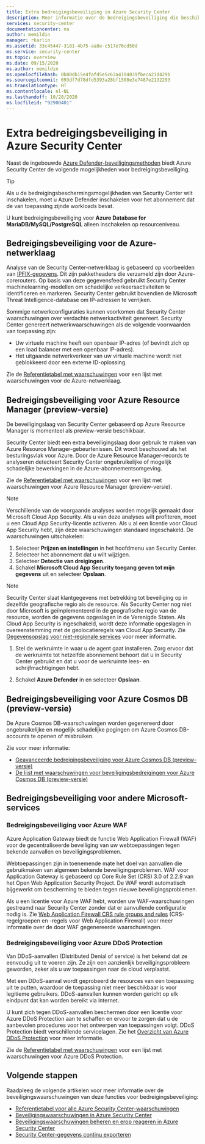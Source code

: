 ```yaml
---
title: Extra bedreigingsbeveiliging in Azure Security Center
description: Meer informatie over de bedreigingsbeveiliging die beschikbaar is via Azure Security Center naast Azure Defender
services: security-center
documentationcenter: na
author: memildin
manager: rkarlin
ms.assetid: 33c45447-3181-4b75-aa8e-c517e76cd50d
ms.service: security-center
ms.topic: overview
ms.date: 09/15/2020
ms.author: memildin
ms.openlocfilehash: 0b80db15e4fafd5e5c63a4194039fbeca21d429b
ms.sourcegitcommit: 693df7d78dfd5393a28bf1508e3e7487e2132293
ms.translationtype: HT
ms.contentlocale: nl-NL
ms.lasthandoff: 10/28/2020
ms.locfileid: "92900401"
---
```

# <a name="additional-threat-protections-in-azure-security-center"></a>Extra bedreigingsbeveiliging in Azure Security Center
Naast de ingebouwde [Azure Defender-beveiligingsmethoden](azure-defender.md) biedt Azure Security Center de volgende mogelijkheden voor bedreigingsbeveiliging.

> [!TIP]
> Als u de bedreigingsbeschermingsmogelijkheden van Security Center wilt inschakelen, moet u Azure Defender inschakelen voor het abonnement dat de van toepassing zijnde workloads bevat.
>
> U kunt bedreigingsbeveiliging voor **Azure Database for MariaDB/MySQL/PostgreSQL** alleen inschakelen op resourceniveau.


## <a name="threat-protection-for-azure-network-layer"></a>Bedreigingsbeveiliging voor de Azure-netwerklaag <a name="network-layer"></a>
Analyse van de Security Center-netwerklaag is gebaseerd op voorbeelden van [IPFIX-gegevens](https://en.wikipedia.org/wiki/IP_Flow_Information_Export). Dit zijn pakketheaders die verzameld zijn door Azure-corerouters. Op basis van deze gegevensfeed gebruikt Security Center machinelearning-modellen om schadelijke verkeersactiviteiten te identificeren en markeren. Security Center gebruikt bovendien de Microsoft Threat Intelligence-database om IP-adressen te verrijken.

Sommige netwerkconfiguraties kunnen voorkomen dat Security Center waarschuwingen over verdachte netwerkactiviteit genereert. Security Center genereert netwerkwaarschuwingen als de volgende voorwaarden van toepassing zijn:
- Uw virtuele machine heeft een openbaar IP-adres (of bevindt zich op een load balancer met een openbaar IP-adres).
- Het uitgaande netwerkverkeer van uw virtuele machine wordt niet geblokkeerd door een externe ID-oplossing.

Zie de [Referentietabel met waarschuwingen](alerts-reference.md#alerts-azurenetlayer) voor een lijst met waarschuwingen voor de Azure-netwerklaag.


## <a name="threat-protection-for-azure-resource-manager-preview"></a>Bedreigingsbeveiliging voor Azure Resource Manager (preview-versie)<a name ="management-layer"></a>
De beveiligingslaag van Security Center gebaseerd op Azure Resource Manager is momenteel als preview-versie beschikbaar.

Security Center biedt een extra beveiligingslaag door gebruik te maken van Azure Resource Manager-gebeurtenissen. Dit wordt beschouwd als het besturingsvlak voor Azure. Door de Azure Resource Manager-records te analyseren detecteert Security Center ongebruikelijke of mogelijk schadelijke bewerkingen in de Azure-abonnementsomgeving.

Zie de [Referentietabel met waarschuwingen](alerts-reference.md#alerts-azureresourceman) voor een lijst met waarschuwingen voor Azure Resource Manager (preview-versie).


>[!NOTE]
> Verschillende van de voorgaande analyses worden mogelijk gemaakt door Microsoft Cloud App Security. Als u van deze analyses wilt profiteren, moet u een Cloud App Security-licentie activeren. Als u al een licentie voor Cloud App Security hebt, zijn deze waarschuwingen standaard ingeschakeld. De waarschuwingen uitschakelen:
>
> 1. Selecteer **Prijzen en instellingen** in het hoofdmenu van Security Center.
> 1. Selecteer het abonnement dat u wilt wijzigen.
> 1. Selecteer **Detectie van dreigingen**.
> 1. Schakel **Microsoft Cloud App Security toegang geven tot mijn gegevens** uit en selecteer **Opslaan**.


>[!NOTE]
>Security Center slaat klantgegevens met betrekking tot beveiliging op in dezelfde geografische regio als de resource. Als Security Center nog niet door Microsoft is geïmplementeerd in de geografische regio van de resource, worden de gegevens opgeslagen in de Verenigde Staten. Als Cloud App Security is ingeschakeld, wordt deze informatie opgeslagen in overeenstemming met de geolocatieregels van Cloud App Security. Zie [Gegevensopslag voor niet-regionale services](https://azuredatacentermap.azurewebsites.net/) voor meer informatie.

1. Stel de werkruimte in waar u de agent gaat installeren. Zorg ervoor dat de werkruimte tot hetzelfde abonnement behoort dat u in Security Center gebruikt en dat u voor de werkruimte lees- en schrijfmachtigingen hebt.

1. Schakel **Azure Defender** in en selecteer **Opslaan**.


## <a name="threat-protection-for-azure-cosmos-db-preview"></a>Bedreigingsbeveiliging voor Azure Cosmos DB (preview-versie)<a name="cosmos-db"></a>

De Azure Cosmos DB-waarschuwingen worden gegenereerd door ongebruikelijke en mogelijk schadelijke pogingen om Azure Cosmos DB-accounts te openen of misbruiken.

Zie voor meer informatie:

* [Geavanceerde bedreigingsbeveiliging voor Azure Cosmos DB (preview-versie)](../cosmos-db/cosmos-db-advanced-threat-protection.md)
* [De lijst met waarschuwingen voor beveiligingsbedreigingen voor Azure Cosmos DB (preview-versie)](alerts-reference.md#alerts-azurecosmos)



## <a name="threat-protection-for-other-microsoft-services"></a>Bedreigingsbeveiliging voor andere Microsoft-services <a name="alerts-other"></a>

### <a name="threat-protection-for-azure-waf"></a>Bedreigingsbeveiliging voor Azure WAF <a name="azure-waf"></a>

Azure Application Gateway biedt de functie Web Application Firewall (WAF) voor de gecentraliseerde beveiliging van uw webtoepassingen tegen bekende aanvallen en beveiligingsproblemen.

Webtoepassingen zijn in toenemende mate het doel van aanvallen die gebruikmaken van algemeen bekende beveiligingsproblemen. WAF voor Application Gateway is gebaseerd op Core Rule Set (CRS) 3.0 of 2.2.9 van het Open Web Application Security Project. De WAF wordt automatisch bijgewerkt om bescherming te bieden tegen nieuwe beveiligingsproblemen. 

Als u een licentie voor Azure WAF hebt, worden uw WAF-waarschuwingen gestreamd naar Security Center zonder dat er aanvullende configuratie nodig is. Zie [Web Application Firewall CRS rule groups and rules](../web-application-firewall/ag/application-gateway-crs-rulegroups-rules.md?tabs=owasp31#crs911-31) (CRS-regelgroepen en -regels voor Web Application Firewall) voor meer informatie over de door WAF gegenereerde waarschuwingen.


### <a name="threat-protection-for-azure-ddos-protection"></a>Bedreigingsbeveiliging voor Azure DDoS Protection <a name="azure-ddos"></a>

Van DDoS-aanvallen (Distributed Denial of service) is het bekend dat ze eenvoudig uit te voeren zijn. Ze zijn een aanzienlijk beveiligingsprobleem geworden, zeker als u uw toepassingen naar de cloud verplaatst. 

Met een DDoS-aanval wordt geprobeerd de resources van een toepassing uit te putten, waardoor de toepassing niet meer beschikbaar is voor legitieme gebruikers. DDoS-aanvallen kunnen worden gericht op elk eindpunt dat kan worden bereikt via internet.

U kunt zich tegen DDoS-aanvallen beschermen door een licentie voor Azure DDoS Protection aan te schaffen en ervoor te zorgen dat u de aanbevolen procedures voor het ontwerpen van toepassingen volgt. DDoS Protection biedt verschillende servicelagen. Zie het [Overzicht van Azure DDoS Protection](../virtual-network/ddos-protection-overview.md) voor meer informatie.

Zie de [Referentietabel met waarschuwingen](alerts-reference.md#alerts-azureddos) voor een lijst met waarschuwingen voor Azure DDoS Protection.


## <a name="next-steps"></a>Volgende stappen
Raadpleeg de volgende artikelen voor meer informatie over de beveiligingswaarschuwingen van deze functies voor bedreigingsbeveiliging:

* [Referentietabel voor alle Azure Security Center-waarschuwingen](alerts-reference.md)
* [Beveiligingswaarschuwingen in Azure Security Center](security-center-alerts-overview.md)
* [Beveiligingswaarschuwingen beheren en erop reageren in Azure Security Center](security-center-managing-and-responding-alerts.md)
* [Security Center-gegevens continu exporteren](continuous-export.md)